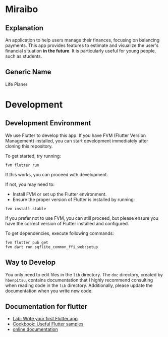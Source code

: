 # Miraibo

## Explanation

An application to help users manage their finances, focusing on balancing payments. This app provides features to estimate and visualize the user's financial situation **in the future**. It is particularly useful for young people, such as students.

## Generic Name

Life Planer

# Development

## Development Environment

We use Flutter to develop this app. If you have FVM (Flutter Version Management) installed, you can start development immediately after cloning this repository.

To get started, try running:

```console
fvm flutter run
```

If this works, you can proceed with development.

If not, you may need to:

- Install FVM or set up the Flutter environment.
- Ensure the proper version of Flutter is installed by running:

```console
fvm install stable
```

If you prefer not to use FVM, you can still proceed, but please ensure you have the correct version of Flutter installed and configured.

To get dependencies, execute following commands:

```console
fvm flutter pub get
fvm dart run sqflite_common_ffi_web:setup
```

## Way to Develop

You only need to edit files in the `lib` directory. The `doc` directory, created by `hbenpitsu`, contains documentation that I highly recommend consulting when reading code in the `lib` directory. Additionally, please update the documentation when you write new code.

## Documentation for flutter

- [Lab: Write your first Flutter app](https://docs.flutter.dev/get-started/codelab)
- [Cookbook: Useful Flutter samples](https://docs.flutter.dev/cookbook)
- [online documentation](https://docs.flutter.dev/)
